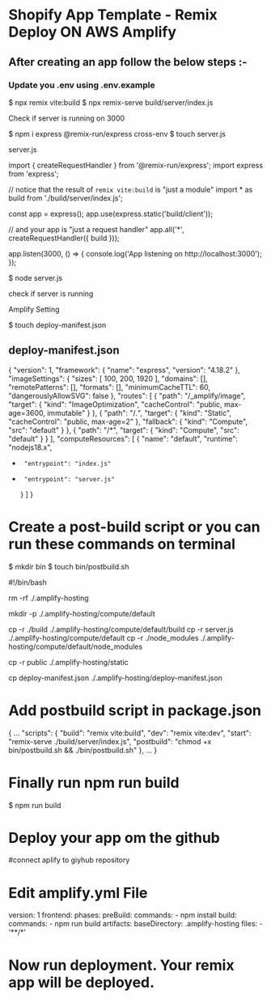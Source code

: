 # Shopify App Template - Remix Deploy ON AWS Amplify

## After creating an app follow the below steps :-

### Update you .env using .env.example

$ npx remix vite:build
$ npx remix-serve build/server/index.js

Check if server is running on 3000


$ npm i express @remix-run/express cross-env
$ touch server.js


server.js

import { createRequestHandler } from '@remix-run/express';
import express from 'express';

// notice that the result of `remix vite:build` is "just a module"
import * as build from './build/server/index.js';

const app = express();
app.use(express.static('build/client'));

// and your app is "just a request handler"
app.all('*', createRequestHandler({ build }));

app.listen(3000, () => {
  console.log('App listening on http://localhost:3000');
});

$ node server.js

check if server is running

Amplify Setting

$ touch deploy-manifest.json

## deploy-manifest.json

{
  "version": 1,
  "framework": { "name": "express", "version": "4.18.2" },
  "imageSettings": {
    "sizes": [
      100,
      200,
      1920
    ],
    "domains": [],
    "remotePatterns": [],
    "formats": [],
    "minimumCacheTTL": 60,
    "dangerouslyAllowSVG": false
  },
  "routes": [
    {
      "path": "/_amplify/image",
      "target": {
        "kind": "ImageOptimization",
        "cacheControl": "public, max-age=3600, immutable"
      }
    },
    {
      "path": "/*.*",
      "target": {
        "kind": "Static",
        "cacheControl": "public, max-age=2"
      },
      "fallback": {
        "kind": "Compute",
        "src": "default"
      }
    },
    {
      "path": "/*",
      "target": {
        "kind": "Compute",
        "src": "default"
      }
    }
  ],
  "computeResources": [
    {
      "name": "default",
      "runtime": "nodejs18.x",
-      "entrypoint": "index.js"
+      "entrypoint": "server.js"
    }
  ]
}

# Create a post-build script or you can run these commands on terminal

$ mkdir bin
$ touch bin/postbuild.sh

#!/bin/bash

rm -rf ./.amplify-hosting

mkdir -p ./.amplify-hosting/compute/default

cp -r ./build ./.amplify-hosting/compute/default/build
cp -r server.js ./.amplify-hosting/compute/default
cp -r ./node_modules ./.amplify-hosting/compute/default/node_modules

cp -r public ./.amplify-hosting/static

cp deploy-manifest.json ./.amplify-hosting/deploy-manifest.json

# Add postbuild script in package.json

{
  ...
  "scripts": {
    "build": "remix vite:build",
    "dev": "remix vite:dev",
    "start": "remix-serve ./build/server/index.js",
    "postbuild": "chmod +x bin/postbuild.sh && ./bin/postbuild.sh"
  },
  ...
}

# Finally run npm run build

$ npm run build

# Deploy your app om the github
#connect aplify to giyhub repository

# Edit amplify.yml File

version: 1
frontend:
  phases:
    preBuild:
      commands:
        - npm install
    build:
      commands:
        - npm run build
  artifacts:
    baseDirectory: .amplify-hosting
    files:
      - '**/*'

# Now run deployment. Your remix app will be deployed.